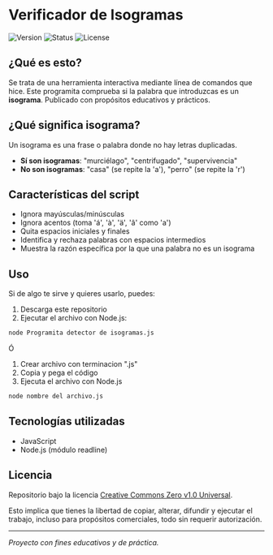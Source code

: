 # Verificador de Isogramas

![Version](https://img.shields.io/badge/Versión-1.0-blue)
![Status](https://img.shields.io/badge/Estado-Activo-brightgreen)
![License](https://img.shields.io/badge/Licencia-CC0--1.0-orange)

## ¿Qué es esto?

Se trata de una herramienta interactiva mediante línea de comandos que hice.
Este programita comprueba si la palabra que introduzcas es un **isograma**. 
Publicado con propósitos educativos y prácticos. 

## ¿Qué significa isograma?

Un isograma es una frase o palabra donde no hay letras duplicadas.

* **Sí son isogramas**: "murciélago", "centrifugado", "supervivencia"
* **No son isogramas**: "casa" (se repite la 'a'), "perro" (se repite la 'r')

## Características del script

* Ignora mayúsculas/minúsculas
* Ignora acentos (toma 'á', 'à', 'ä', 'â' como 'a')
* Quita espacios iniciales y finales
* Identifica y rechaza palabras con espacios intermedios
* Muestra la razón específica por la que una palabra no es un isograma

## Uso

Si de algo te sirve y quieres usarlo, puedes:

1. Descarga este repositorio
2. Ejecutar el archivo con Node.js:

```bash
node Programita detector de isogramas.js
```

Ó 

1. Crear archivo con terminacion ".js"
2. Copia y pega el código
3. Ejecuta el archivo con Node.js

```bash
node nombre del archivo.js
```

## Tecnologías utilizadas

* JavaScript
* Node.js (módulo readline)

## Licencia

Repositorio bajo la licencia [Creative Commons Zero v1.0 Universal](https://creativecommons.org/publicdomain/zero/1.0/). 

Esto implica que tienes la libertad de copiar, alterar, difundir y ejecutar el trabajo, incluso para propósitos comerciales, todo sin requerir autorización.

---

*Proyecto con fines educativos y de práctica.*
